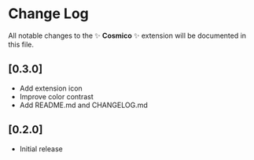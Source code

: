 # Change Log

All notable changes to the ✨ **Cosmico** ✨ extension will be documented in this file.

## [0.3.0]

- Add extension icon
- Improve color contrast
- Add README.md and CHANGELOG.md

## [0.2.0]

- Initial release
